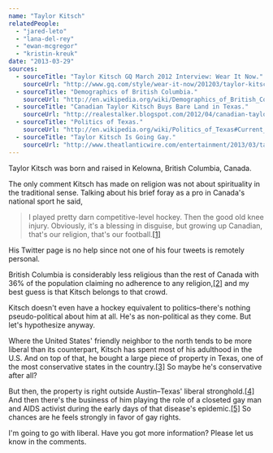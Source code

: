 ```yaml
---
name: "Taylor Kitsch"
relatedPeople:
  - "jared-leto"
  - "lana-del-rey"
  - "ewan-mcgregor"
  - "kristin-kreuk"
date: "2013-03-29"
sources:
  - sourceTitle: "Taylor Kitsch GQ March 2012 Interview: Wear It Now."
    sourceUrl: "http://www.gq.com/style/wear-it-now/201203/taylor-kitsch-interview-james-dean-style-gq-march-2012"
  - sourceTitle: "Demographics of British Columbia."
    sourceUrl: "http://en.wikipedia.org/wiki/Demographics_of_British_Columbia#Religions"
  - sourceTitle: "Canadian Taylor Kitsch Buys Bare Land in Texas."
    sourceUrl: "http://realestalker.blogspot.com/2012/04/canadian-taylor-kitsch-buys-bare-land.html"
  - sourceTitle: "Politics of Texas."
    sourceUrl: "http://en.wikipedia.org/wiki/Politics_of_Texas#Current_situation"
  - sourceTitle: "Taylor Kitsch Is Going Gay."
    sourceUrl: "http://www.theatlanticwire.com/entertainment/2013/03/taylor-kitsch-going-gay/62692/"
---
```


Taylor Kitsch was born and raised in Kelowna, British Columbia, Canada.

The only comment Kitsch has made on religion was not about spirituality in the traditional sense. Talking about his brief foray as a pro in Canada's national sport he said,

>I played pretty darn competitive-level hockey. Then the good old knee injury. Obviously, it's a blessing in disguise, but growing up Canadian, that's our religion, that's our football.<a class="source-citation" href="#http://www.gq.com/style/wear-it-now/201203/taylor-kitsch-interview-james-dean-style-gq-march-2012" title="Taylor Kitsch GQ March 2012 Interview: Wear It Now.">[1]</a>

His Twitter page is no help since not one of his four tweets is remotely personal.

British Columbia is considerably less religious than the rest of Canada with 36% of the population claiming no adherence to any religion,<a class="source-citation" href="#http://en.wikipedia.org/wiki/Demographics_of_British_Columbia#Religions" title="Demographics of British Columbia.">[2]</a> and my best guess is that Kitsch belongs to that crowd.

Kitsch doesn't even have a hockey equivalent to politics–there's nothing pseudo-political about him at all. He's as non-political as they come. But let's hypothesize anyway.

Where the United States' friendly neighbor to the north tends to be more liberal than its counterpart, Kitsch has spent most of his adulthood in the U.S. And on top of that, he bought a large piece of property in Texas, one of the most conservative states in the country.<a class="source-citation" href="#http://realestalker.blogspot.com/2012/04/canadian-taylor-kitsch-buys-bare-land.html" title="Canadian Taylor Kitsch Buys Bare Land in Texas.">[3]</a> So maybe he's conservative after all?

But then, the property is right outside Austin–Texas' liberal stronghold.<a class="source-citation" href="#http://en.wikipedia.org/wiki/Politics_of_Texas#Current_situation" title="Politics of Texas.">[4]</a> And then there's the business of him playing the role of a closeted gay man and AIDS activist during the early days of that disease's epidemic.<a class="source-citation" href="#http://www.theatlanticwire.com/entertainment/2013/03/taylor-kitsch-going-gay/62692/" title="Taylor Kitsch Is Going Gay.">[5]</a> So chances are he feels strongly in favor of gay rights.

I'm going to go with liberal. Have you got more information? Please let us know in the comments.